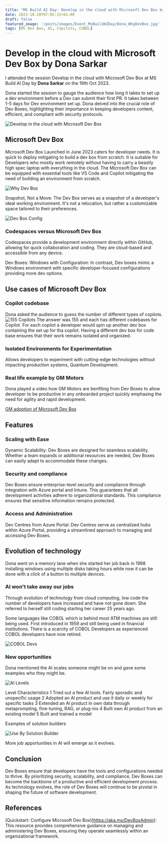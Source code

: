 ```yaml
---
title: "MS Build AI Day: Develop in the cloud with Microsoft Dev Box by Dona Sarkar"
date: 2023-10-20T07:05:15+01:00
draft: false
featured_image: '/posts/images/Event_MsBuildAIDay/Dona_WhyDevBox.jpg'
tags: [MS Dev Box, AI, Copilots, COBOL]
---
```


# Develop in the cloud with Microsoft Dev Box by Dona Sarkar

I attended the session Develop in the cloud with Microsoft Dev Box at MS Build AI Day by **Dona Sarkar** on the 19th Oct 2023.

Dona started the session to gauge the audience how long it takes to set up a dev environment before a Dev can submit their first PR. It takes between 1-5 days for Dev environment set up. Dona delved into the crucial role of Dev Boxes, highlighting their importance in keeping developers content, efficient, and compliant with security protocols.

![Develop in the cloud with Microsoft Dev Box](../images/Event_MsBuildAIDay/Dona_OpeningSlide.jpg)

## Microsoft Dev Box

 Microsoft Dev Box Launched in June 2023 caters for developer needs. It is quick to deploy mitigating to build a dev box from scratch. It is suitable for Developers who mostly work remotely without having to carry a beastly high spec laptop with everything in the cloud. The Microsoft Dev Box can be equipped with essential tools like VS Code and Copilot mitigating the need of building an environment from scratch. 


![Why Dev Box](../images/Event_MsBuildAIDay/Dona_WhyDevBox.jpg)

Snapshot, Not a Move: The Dev Box serves as a snapshot of a developer's ideal working environment. It's not a relocation, but rather a customizable space tailored to their preferences.

![Dev Box Config](../images/Event_MsBuildAIDay/Dona_DevBoxCOnfig.jpg)

### Codespaces versus Microsoft Dev Box

Codespaces provide a development environment directly within GitHub, allowing for quick collaboration and coding. They are cloud-based and accessible from any device.

Dev Boxes: Windows with Configuration: In contrast, Dev boxes mimic a Windows environment with specific developer-focused configurations providing more dev options. 

## Use cases of Microsoft Dev Box 

### Copilot codebase

Dona asked the audience to guess the number of different types of copilots.  
![155 Copilots](../images/Event_MsBuildAIDay/Dona_155DifferentCopilots.jpg)
The answer was 155 and each has different codebases for Copilot. For each copilot a developer would spin up another dev box containing the set up for tha copilot. Having a different dev box for code base ensures that their work remains isolated and organized.

### Isolated Environments for Experimentation

Allows developers to experiment with cutting-edge technologies without impacting production systems, Quantum Development.

### Real life example by GM Motors

Dona played a video how GM Motors are benfiting from Dev Boxes to allow developer to be productive in any onboarded project quickly emphasing the need for agility and rapid development.

[GM adoption of Microsoft Dev Box](https://www.youtube.com/watch?v=1ejgI7ZXbWs) 

## Features

### Scaling with Ease

Dynamic Scalability: Dev Boxes are designed for seamless scalability. Whether a team expands or additional resources are needed, Dev Boxes can easily adapt to accommodate these changes.

### Security and compliance

Dev Boxes ensure enterprise-level security and compliance through integration with Azure portal and Intune. This guarantees that all development activities adhere to organizational standards. This compliance ensures that sensitive information remains protected. 

### Access and Administration

Dev Centres from Azure Portal: Dev Centres serve as centralized hubs within Azure Portal, providing a streamlined approach to managing and accessing Dev Boxes.

## Evolution of technology

Dona went on a memory lane when she started her job back in 1998 installing windows using multiple disks taking hours while now it can be done with a click of a button to multiple devices. 

### AI won't take away our jobs

Through evolution of technology from cloud computing, low code the number of developers have increased and have not gone down. She referred to herself still coding starting her career 25 years ago. 

Some languages like COBOL which is behind most ATM machines are still being used. First introduced in 1959 and still being used in financial institutions. There is a scarcity of COBOL Developers as experienced COBOL developers have now retired.

![COBOL Devs](../images/Event_MsBuildAIDay/COBOL_DevScarce.jpg)

### New opportunities

Dona mentioned the AI scales someone might be on and gave some examples who they might be.  

![AI Levels](../images/Event_MsBuildAIDay/Dona_AI_Level.jpg)

Level    Characteristics
1        Tried out a few Al tools. Fairly sporadic and unspecific usage
2        Adopted an Al product and use it daily or weekly for specific tasks
3        Extended an Al product in own data through metaprompting, fine-tuning, RAG, or plug-ins
4        Built own Al product from an existing model
5        Built and trained a model

Examples of solution builders

![Use By Solution Builder](../images/Event_MsBuildAIDay/Dona_UseBySolutionBuilder.jpg)

More job apportunities in AI will emerge as it evolves.

## Conclusion

Dev Boxes ensure that developers have the tools and configurations needed to thrive. By prioritizing security, scalability, and compliance, Dev Boxes can become the backbone of a productive and efficient development process. As technology evolves, the role of Dev Boxes will continue to be pivotal in shaping the future of software development.

## References

(Quickstart: Configure Microsoft Dev Box)[https://aka.ms/DevBoxAdmin]: This resource provides comprehensive guidance on managing and administering Dev Boxes, ensuring they operate seamlessly within an organizational framework.
